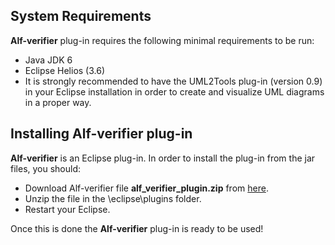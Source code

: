 ## System Requirements ##

**Alf-verifier** plug-in requires the following minimal requirements to be run:
  * Java JDK 6
  * Eclipse Helios (3.6)
  * It is strongly recommended to have the UML2Tools plug-in (version 0.9) in your Eclipse installation in order to create and visualize UML diagrams in a proper way.

## Installing Alf-verifier plug-in ##

**Alf-verifier** is an Eclipse plug-in. In order to install the plug-in from the jar files, you should:
  * Download Alf-verifier file **alf\_verifier\_plugin.zip** from <a href='http://code.google.com/a/eclipselabs.org/p/alf-verifier/downloads/detail?name=alf_verifier_plugin.zip&can=2&q=#makechanges'>here</a>.
  * Unzip the file in the \eclipse\plugins folder.
  * Restart your Eclipse.

Once this is done the **Alf-verifier** plug-in is ready to be used!